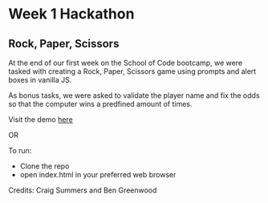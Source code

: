 # Week 1 Hackathon

## Rock, Paper, Scissors

At the end of our first week on the School of Code bootcamp, we were tasked with creating a Rock, Paper, Scissors game using prompts and alert boxes in vanilla JS.

As bonus tasks, we were asked to validate the player name and fix the odds so that the computer wins a predfined amount of times.

Visit the demo [here](https://alphapentagon.github.io/rock-paper-scissors-hackathon/)

OR

To run:

- Clone the repo
- open index.html in your preferred web browser

Credits: Craig Summers and Ben Greenwood
